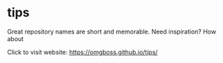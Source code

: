 # tips
Great repository names are short and memorable. Need inspiration? How about 


Click to visit website: https://omgboss.github.io/tips/
